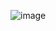 ![image](https://github.com/omrawal/Design-Patterns/assets/51584907/8af31b8c-0645-4a62-8c83-81e274bdd017)
